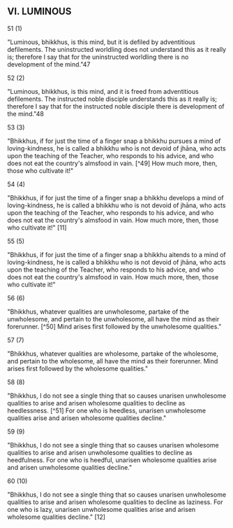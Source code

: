 ## VI. LUMINOUS

51 (1)

"Luminous, bhikkhus, is this mind, but it is defiled by adventitious defilements. The uninstructed worldling does not understand this as it really is; therefore I say that for the uninstructed worldling there is no development of the mind."47

52 (2)

"Luminous, bhikkhus, is this mind, and it is freed from adventitious defilements. The instructed noble disciple understands this as it really is; therefore I say that for the instructed noble disciple there is development of the mind."48

53 (3)

"Bhikkhus, if for just the time of a finger snap a bhikkhu pursues a mind of loving-kindness, he is called a bhikkhu who is not devoid of jhāna, who acts upon the teaching of the Teacher, who responds to his advice, and who does not eat the country's almsfood in vain. [^49] How much more, then, those who cultivate it!"

54 (4)

"Bhikkhus, if for just the time of a finger snap a bhikkhu develops a mind of loving-kindness, he is called a bhikkhu who is not devoid of jhāna, who acts upon the teaching of the Teacher, who responds to his advice, and who does not eat the country's almsfood in vain. How much more, then, those who cultivate it!" [11]

55 (5)

"Bhikkhus, if for just the time of a finger snap a bhikkhu aitends to a mind of loving-kindness, he is called a bhikkhu who is not devoid of jhāna, who acts upon the teaching of the Teacher, who responds to his advice, and who does not eat the country's almsfood in vain. How much more, then, those who cultivate it!"

56 (6)

"Bhikkhus, whatever qualities are unwholesome, partake of the unwholesome, and pertain to the unwholesome, all have the mind as their forerunner. [^50] Mind arises first followed by the unwholesome qualities."

57 (7)

"Bhikkhus, whatever qualities are wholesome, partake of the wholesome, and pertain to the wholesome, all have the mind as their forerunner. Mind arises first followed by the wholesome qualities."

58 (8)

"Bhikkhus, I do not see a single thing that so causes unarisen unwholesome qualities to arise and arisen wholesome qualities to decline as heedlessness. [^51] For one who is heedless, unarisen
unwholesome qualities arise and arisen wholesome qualities decline."

59 (9)

"Bhikkhus, I do not see a single thing that so causes unarisen wholesome qualities to arise and arisen unwholesome qualities to decline as heedfulness. For one who is heedful, unarisen wholesome qualities arise and arisen unwholesome qualities decline."

60 (10)

"Bhikkhus, I do not see a single thing that so causes unarisen unwholesome qualities to arise and arisen wholesome qualities to decline as laziness. For one who is lazy, unarisen unwholesome qualities arise and arisen wholesome qualities decline." [12]


